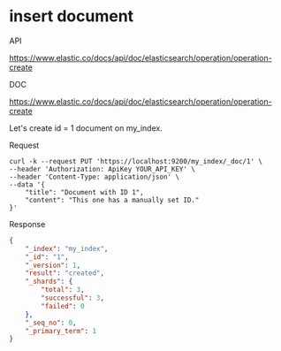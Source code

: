 # insert document

API

<https://www.elastic.co/docs/api/doc/elasticsearch/operation/operation-create>

DOC

<https://www.elastic.co/docs/api/doc/elasticsearch/operation/operation-create>

Let's create id = 1 document on my_index.

Request

```SHELL
curl -k --request PUT 'https://localhost:9200/my_index/_doc/1' \
--header 'Authorization: ApiKey YOUR_API_KEY' \
--header 'Content-Type: application/json' \
--data '{
    "title": "Document with ID 1",
    "content": "This one has a manually set ID."
}'
```

Response

```JSON
{
    "_index": "my_index",
    "_id": "1",
    "_version": 1,
    "result": "created",
    "_shards": {
        "total": 3,
        "successful": 3,
        "failed": 0
    },
    "_seq_no": 0,
    "_primary_term": 1
}
```
